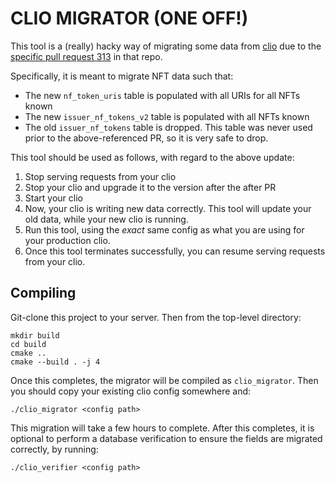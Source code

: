 # CLIO MIGRATOR (ONE OFF!)

This tool is a (really) hacky way of migrating some data from
[clio](https://github.com/XRPLF/clio) due to the [specific pull request
313](https://github.com/XRPLF/clio/pull/313) in that repo.

Specifically, it is meant to migrate NFT data such that:

* The new `nf_token_uris` table is populated with all URIs for all NFTs known
* The new `issuer_nf_tokens_v2` table is populated with all NFTs known
* The old `issuer_nf_tokens` table is dropped. This table was never used prior
    to the above-referenced PR, so it is very safe to drop.

This tool should be used as follows, with regard to the above update:

1) Stop serving requests from your clio
2) Stop your clio and upgrade it to the version after the after PR
3) Start your clio
4) Now, your clio is writing new data correctly. This tool will update your
old data, while your new clio is running.
5) Run this tool, using the _exact_ same config as what you are using for your
production clio.
6) Once this tool terminates successfully, you can resume serving requests
from your clio.


## Compiling

Git-clone this project to your server. Then from the top-level directory:
```
mkdir build
cd build
cmake ..
cmake --build . -j 4
```

Once this completes, the migrator will be compiled as `clio_migrator`. Then
you should copy your existing clio config somewhere and:
```
./clio_migrator <config path>
```

This migration will take a few hours to complete. After this completes, it is optional to perform a database verification to ensure the fields are migrated correctly, by running:
```
./clio_verifier <config path>
```